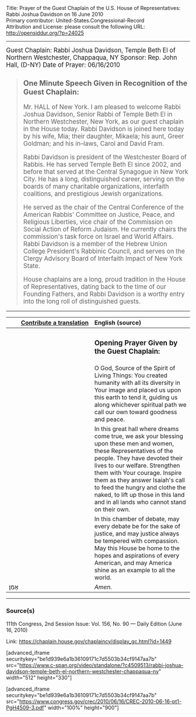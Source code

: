 <html>
<head></head>
<body>
Title: Prayer of the Guest Chaplain of the U.S. House of Representatives: Rabbi Joshua Davidson on 16 June 2010<br />
Primary contributor: United-States.Congressional-Record<br />
Attribution and License: please consult the following URL: <a href="http://opensiddur.org/?p=24025">http://opensiddur.org/?p=24025</a>
<p />
<hr />

<div class="english" style="font-size:1.2em;">
Guest Chaplain: Rabbi Joshua Davidson, Temple Beth El of Northern Westchester, Chappaqua, NY
Sponsor: Rep. John Hall, (D-NY)
Date of Prayer: 06/16/2010

<blockquote>
<h3>One Minute Speech Given in Recognition of the Guest Chaplain:</h3>

Mr. HALL of New York. I am pleased to welcome Rabbi Joshua Davidson, Senior Rabbi of Temple Beth El in Northern Westchester, New York, as our guest chaplain in the House today. Rabbi Davidson is joined here today by his wife, Mia; their daughter, Mikaela; his aunt, Greer Goldman; and his in–laws, Carol and David Fram. 

Rabbi Davidson is president of the Westchester Board of Rabbis. He has served Temple Beth El since 2002, and before that served at the Central Synagogue in New York City. He has a long, distinguished career, serving on the boards of many charitable organizations, interfaith coalitions, and prestigious Jewish organizations. 

He served as the chair of the Central Conference of the American Rabbis' Committee on Justice, Peace, and Religious Liberties, vice chair of the Commission on Social Action of Reform Judaism. He currently chairs the commission's task force on Israel and World Affairs. Rabbi Davidson is a member of the Hebrew Union College President's Rabbinic Council, and serves on the Clergy Advisory Board of Interfaith Impact of New York State. 

House chaplains are a long, proud tradition in the House of Representatives, dating back to the time of our Founding Fathers, and Rabbi Davidson is a worthy entry into the long roll of distinguished guests.
</blockquote>
</div>

<hr />

<table style="margin-left: auto;margin-right: auto;" class="draggable">
<thead><tr><th id="x" style="text-align: right;"><a href="/contributing/upload/">Contribute a translation</a></th><th style="text-align: left;">English (source)</th></tr></thead>
<tbody>
<tr><td style="vertical-align:top;" width="46%">
<div class="liturgy"><span lang="he">

</span></div></td>
 
<td style="vertical-align:top;" width="53%">
<div class="english">
<h3>Opening Prayer Given by the Guest Chaplain:</h3>
</div></td></tr>


<tr><td style="vertical-align:top;" width="46%">
<div class="liturgy"><span lang="he">

</span></div></td>
 
<td style="vertical-align:top;" width="53%">
<div class="english">
O God, Source of the Spirit of Living Things:
You created humanity with all its diversity in Your image 
and placed us upon this earth to tend it, 
guiding us along whichever spiritual path we call our own
toward goodness and peace.
</div></td></tr>


<tr><td style="vertical-align:top;" width="46%">
<div class="liturgy"><span lang="he">

</span></div></td>
 
<td style="vertical-align:top;" width="53%">
<div class="english">
In this great hall where dreams come true, 
we ask your blessing upon these men and women, 
these Representatives of the people. 
They have devoted their lives to our welfare. 
Strengthen them with Your courage. 
Inspire them as they answer Isaiah's call 
to feed the hungry and clothe the naked, 
to lift up those in this land 
and in all lands 
who cannot stand on their own. 
</div></td></tr>


<tr><td style="vertical-align:top;" width="46%">
<div class="liturgy"><span lang="he">

</span></div></td>
 
<td style="vertical-align:top;" width="53%">
<div class="english">
In this chamber of debate, 
may every debate be for the sake of justice, 
and may justice always be tempered with compassion. 
May this House be home to the hopes 
and aspirations 
of every American, 
and may America shine as an example 
to all the world.
</div></td></tr>


<tr><td style="vertical-align:top;" width="46%">
<div class="liturgy"><span lang="he">
אָמֵן׃
</span></div></td>
 
<td style="vertical-align:top;" width="53%">
<div class="english">
<em>Amen.</em>
</div></td></tr>
</tbody></table>

<hr />

<h3>Source(s)</h3>

111th Congress, 2nd Session
Issue: Vol. 156, No. 90 — Daily Edition (June 16, 2010)

Link: <a href="https://chaplain.house.gov/chaplaincy/display_gc.html?id=1449">https://chaplain.house.gov/chaplaincy/display_gc.html?id=1449</a>

[advanced_iframe securitykey="be1d939e6a1b36109171c7d5503b34cf9147aa7b" src="https://www.c-span.org/video/standalone/?c4509513/rabbi-joshua-davidson-temple-beth-el-northern-westchester-chappaqua-ny" width="512" height="330"]

[advanced_iframe securitykey="be1d939e6a1b36109171c7d5503b34cf9147aa7b" src="https://www.congress.gov/crec/2010/06/16/CREC-2010-06-16-pt1-PgH4509-3.pdf" width="100%" height="900"]
</body>
</html>